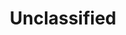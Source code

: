 ---
layout: archive-tags
title: Unclassified
slug: unclassified
category: uncategorized
menu: false
order: 2
---